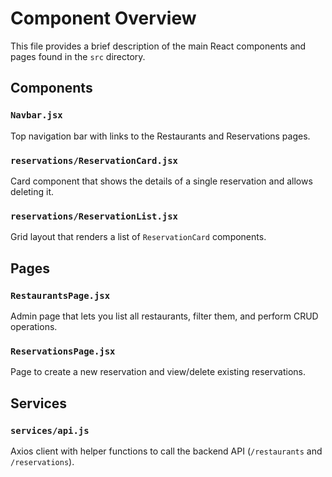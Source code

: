# Component Overview

This file provides a brief description of the main React components and pages found in the `src` directory.

## Components

### `Navbar.jsx`
Top navigation bar with links to the Restaurants and Reservations pages.

### `reservations/ReservationCard.jsx`
Card component that shows the details of a single reservation and allows deleting it.

### `reservations/ReservationList.jsx`
Grid layout that renders a list of `ReservationCard` components.

## Pages

### `RestaurantsPage.jsx`
Admin page that lets you list all restaurants, filter them, and perform CRUD operations.

### `ReservationsPage.jsx`
Page to create a new reservation and view/delete existing reservations.

## Services

### `services/api.js`
Axios client with helper functions to call the backend API (`/restaurants` and `/reservations`).